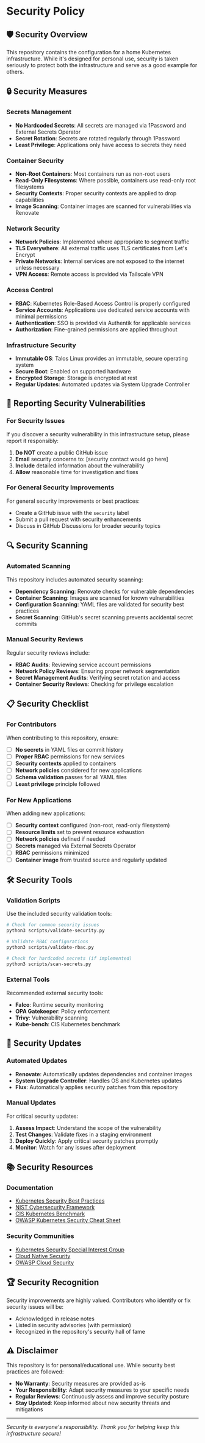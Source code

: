 # Security Policy

## 🛡️ Security Overview

This repository contains the configuration for a home Kubernetes infrastructure. While it's designed for personal use, security is taken seriously to protect both the infrastructure and serve as a good example for others.

## 🔒 Security Measures

### Secrets Management
- **No Hardcoded Secrets**: All secrets are managed via 1Password and External Secrets Operator
- **Secret Rotation**: Secrets are rotated regularly through 1Password
- **Least Privilege**: Applications only have access to secrets they need

### Container Security
- **Non-Root Containers**: Most containers run as non-root users
- **Read-Only Filesystems**: Where possible, containers use read-only root filesystems
- **Security Contexts**: Proper security contexts are applied to drop capabilities
- **Image Scanning**: Container images are scanned for vulnerabilities via Renovate

### Network Security
- **Network Policies**: Implemented where appropriate to segment traffic
- **TLS Everywhere**: All external traffic uses TLS certificates from Let's Encrypt
- **Private Networks**: Internal services are not exposed to the internet unless necessary
- **VPN Access**: Remote access is provided via Tailscale VPN

### Access Control
- **RBAC**: Kubernetes Role-Based Access Control is properly configured
- **Service Accounts**: Applications use dedicated service accounts with minimal permissions
- **Authentication**: SSO is provided via Authentik for applicable services
- **Authorization**: Fine-grained permissions are applied throughout

### Infrastructure Security
- **Immutable OS**: Talos Linux provides an immutable, secure operating system
- **Secure Boot**: Enabled on supported hardware
- **Encrypted Storage**: Storage is encrypted at rest
- **Regular Updates**: Automated updates via System Upgrade Controller

## 🚨 Reporting Security Vulnerabilities

### For Security Issues
If you discover a security vulnerability in this infrastructure setup, please report it responsibly:

1. **Do NOT** create a public GitHub issue
2. **Email** security concerns to: [security contact would go here]
3. **Include** detailed information about the vulnerability
4. **Allow** reasonable time for investigation and fixes

### For General Security Improvements
For general security improvements or best practices:
- Create a GitHub issue with the `security` label
- Submit a pull request with security enhancements
- Discuss in GitHub Discussions for broader security topics

## 🔍 Security Scanning

### Automated Scanning
This repository includes automated security scanning:
- **Dependency Scanning**: Renovate checks for vulnerable dependencies
- **Container Scanning**: Images are scanned for known vulnerabilities
- **Configuration Scanning**: YAML files are validated for security best practices
- **Secret Scanning**: GitHub's secret scanning prevents accidental secret commits

### Manual Security Reviews
Regular security reviews include:
- **RBAC Audits**: Reviewing service account permissions
- **Network Policy Reviews**: Ensuring proper network segmentation
- **Secret Management Audits**: Verifying secret rotation and access
- **Container Security Reviews**: Checking for privilege escalation

## 📋 Security Checklist

### For Contributors
When contributing to this repository, ensure:

- [ ] **No secrets** in YAML files or commit history
- [ ] **Proper RBAC** permissions for new services
- [ ] **Security contexts** applied to containers
- [ ] **Network policies** considered for new applications
- [ ] **Schema validation** passes for all YAML files
- [ ] **Least privilege** principle followed

### For New Applications
When adding new applications:

- [ ] **Security context** configured (non-root, read-only filesystem)
- [ ] **Resource limits** set to prevent resource exhaustion
- [ ] **Network policies** defined if needed
- [ ] **Secrets** managed via External Secrets Operator
- [ ] **RBAC** permissions minimized
- [ ] **Container image** from trusted source and regularly updated

## 🛠️ Security Tools

### Validation Scripts
Use the included security validation tools:

```bash
# Check for common security issues
python3 scripts/validate-security.py

# Validate RBAC configurations
python3 scripts/validate-rbac.py

# Check for hardcoded secrets (if implemented)
python3 scripts/scan-secrets.py
```

### External Tools
Recommended external security tools:
- **Falco**: Runtime security monitoring
- **OPA Gatekeeper**: Policy enforcement
- **Trivy**: Vulnerability scanning
- **Kube-bench**: CIS Kubernetes benchmark

## 🔄 Security Updates

### Automated Updates
- **Renovate**: Automatically updates dependencies and container images
- **System Upgrade Controller**: Handles OS and Kubernetes updates
- **Flux**: Automatically applies security patches from this repository

### Manual Updates
For critical security updates:
1. **Assess Impact**: Understand the scope of the vulnerability
2. **Test Changes**: Validate fixes in a staging environment
3. **Deploy Quickly**: Apply critical security patches promptly
4. **Monitor**: Watch for any issues after deployment

## 📚 Security Resources

### Documentation
- [Kubernetes Security Best Practices](https://kubernetes.io/docs/concepts/security/)
- [NIST Cybersecurity Framework](https://www.nist.gov/cyberframework)
- [CIS Kubernetes Benchmark](https://www.cisecurity.org/benchmark/kubernetes)
- [OWASP Kubernetes Security Cheat Sheet](https://cheatsheetseries.owasp.org/cheatsheets/Kubernetes_Security_Cheat_Sheet.html)

### Security Communities
- [Kubernetes Security Special Interest Group](https://github.com/kubernetes/community/tree/master/sig-security)
- [Cloud Native Security](https://github.com/cncf/tag-security)
- [OWASP Cloud Security](https://owasp.org/www-project-cloud-security/)

## 🏆 Security Recognition

Security improvements are highly valued. Contributors who identify or fix security issues will be:
- Acknowledged in release notes
- Listed in security advisories (with permission)
- Recognized in the repository's security hall of fame

## ⚠️ Disclaimer

This repository is for personal/educational use. While security best practices are followed:
- **No Warranty**: Security measures are provided as-is
- **Your Responsibility**: Adapt security measures to your specific needs
- **Regular Reviews**: Continuously assess and improve security posture
- **Stay Updated**: Keep informed about new security threats and mitigations

---

*Security is everyone's responsibility. Thank you for helping keep this infrastructure secure!*
